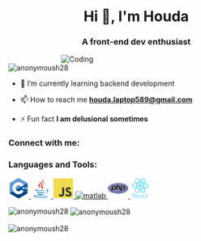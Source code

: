 <h1 align="center">Hi 👋, I'm Houda</h1>
<h3 align="center">A front-end dev enthusiast</h3>
<img align="right" alt="Coding" width="400" src="https://media.tenor.com/s4X1d5_CR9MAAAAM/lalaartwork-lala.gif">

<p align="left"> <img src="https://komarev.com/ghpvc/?username=anonymoush28&label=Profile%20views&color=0e75b6&style=flat" alt="anonymoush28" /> </p>

- 🌱 I’m currently learning backend development

- 📫 How to reach me **houda.laptop589@gmail.com**

- ⚡ Fun fact **I am delusional sometimes**

<h3 align="left">Connect with me:</h3>
<p align="left">
</p>

<h3 align="left">Languages and Tools:</h3>
<p align="left"> <a href="https://www.w3schools.com/cpp/" target="_blank" rel="noreferrer"> <img src="https://raw.githubusercontent.com/devicons/devicon/master/icons/cplusplus/cplusplus-original.svg" alt="cplusplus" width="40" height="40"/> </a> <a href="https://www.java.com" target="_blank" rel="noreferrer"> <img src="https://raw.githubusercontent.com/devicons/devicon/master/icons/java/java-original.svg" alt="java" width="40" height="40"/> </a> <a href="https://developer.mozilla.org/en-US/docs/Web/JavaScript" target="_blank" rel="noreferrer"> <img src="https://raw.githubusercontent.com/devicons/devicon/master/icons/javascript/javascript-original.svg" alt="javascript" width="40" height="40"/> </a> <a href="https://www.mathworks.com/" target="_blank" rel="noreferrer"> <img src="https://upload.wikimedia.org/wikipedia/commons/2/21/Matlab_Logo.png" alt="matlab" width="40" height="40"/> </a> <a href="https://www.php.net" target="_blank" rel="noreferrer"> <img src="https://raw.githubusercontent.com/devicons/devicon/master/icons/php/php-original.svg" alt="php" width="40" height="40"/> </a> <a href="https://reactjs.org/" target="_blank" rel="noreferrer"> <img src="https://raw.githubusercontent.com/devicons/devicon/master/icons/react/react-original-wordmark.svg" alt="react" width="40" height="40"/> </a> </p>

<p><img align="left" src="https://github-readme-stats.vercel.app/api/top-langs?username=anonymoush28&show_icons=true&locale=en&layout=compact" alt="anonymoush28" /></p>

<p>&nbsp;<img align="center" src="https://github-readme-stats.vercel.app/api?username=anonymoush28&show_icons=true&locale=en" alt="anonymoush28" /></p>

<p><img align="center" src="https://github-readme-streak-stats.herokuapp.com/?user=anonymoush28&" alt="anonymoush28" /></p>



